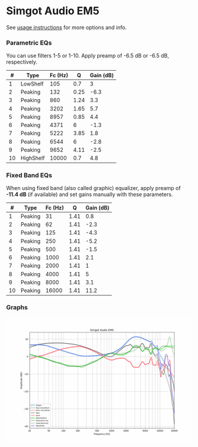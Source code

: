 # Simgot Audio EM5
See [usage instructions](https://github.com/jaakkopasanen/AutoEq#usage) for more options and info.

### Parametric EQs
You can use filters 1-5 or 1-10. Apply preamp of -6.5 dB or -6.5 dB, respectively.

|   # | Type      |   Fc (Hz) |    Q |   Gain (dB) |
|-----|-----------|-----------|------|-------------|
|   1 | LowShelf  |       105 | 0.7  |         3   |
|   2 | Peaking   |       132 | 0.25 |        -6.3 |
|   3 | Peaking   |       860 | 1.24 |         3.3 |
|   4 | Peaking   |      3202 | 1.65 |         5.7 |
|   5 | Peaking   |      8957 | 0.85 |         4.4 |
|   6 | Peaking   |      4371 | 6    |        -1.3 |
|   7 | Peaking   |      5222 | 3.85 |         1.8 |
|   8 | Peaking   |      6544 | 6    |        -2.8 |
|   9 | Peaking   |      9652 | 4.11 |        -2.5 |
|  10 | HighShelf |     10000 | 0.7  |         4.8 |

### Fixed Band EQs
When using fixed band (also called graphic) equalizer, apply preamp of **-11.4 dB** (if available) and set gains manually with these parameters.

|   # | Type    |   Fc (Hz) |    Q |   Gain (dB) |
|-----|---------|-----------|------|-------------|
|   1 | Peaking |        31 | 1.41 |         0.8 |
|   2 | Peaking |        62 | 1.41 |        -2.3 |
|   3 | Peaking |       125 | 1.41 |        -4.3 |
|   4 | Peaking |       250 | 1.41 |        -5.2 |
|   5 | Peaking |       500 | 1.41 |        -1.5 |
|   6 | Peaking |      1000 | 1.41 |         2.1 |
|   7 | Peaking |      2000 | 1.41 |         1   |
|   8 | Peaking |      4000 | 1.41 |         5   |
|   9 | Peaking |      8000 | 1.41 |         3.1 |
|  10 | Peaking |     16000 | 1.41 |        11.2 |

### Graphs
![](./Simgot%20Audio%20EM5.png)
